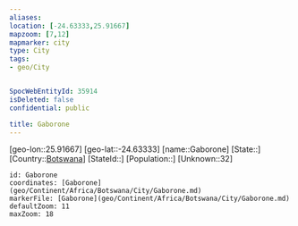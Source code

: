 ```yaml
---
aliases: 
location: [-24.63333,25.91667]
mapzoom: [7,12] 
mapmarker: city 
type: City
tags:
- geo/City


SpocWebEntityId: 35914
isDeleted: false
confidential: public

title: Gaborone
---
```

[geo-lon::25.91667]
[geo-lat::-24.63333]
[name::Gaborone]
[State::]
[Country::[Botswana](geo/Continent/Africa/Botswana.md)]
[StateId::]
[Population::]
[Unknown::32]


```leaflet
id: Gaborone
coordinates: [Gaborone](geo/Continent/Africa/Botswana/City/Gaborone.md)
markerFile: [Gaborone](geo/Continent/Africa/Botswana/City/Gaborone.md)
defaultZoom: 11 
maxZoom: 18
```


